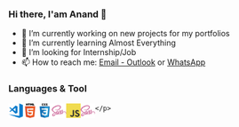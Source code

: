 ### Hi there, I'am Anand 👋


- 🔭 I’m currently working on new projects for my portfolios
- 🌱 I’m currently learning Almost Everything
- 🤔 I’m looking for Internship/Job
- 📫 How to reach me: 
[Email - Outlook](akmicrowin@outlook.com) or [WhatsApp](https://wa.me/9654752880)

### Languages & Tool

<p><a href="https://www.youtube.com/playlist?list=PLXQpH_kZIxTVV5iiImYL7cF8qBXmIXfkA" rel="nofollow"><img
                alt="Visual Studio Code"
                src="https://raw.githubusercontent.com/github/explore/80688e429a7d4ef2fca1e82350fe8e3517d3494d/topics/visual-studio-code/visual-studio-code.png"
                style="max-width:100%;" width="26px" align="left"></a>
        <a href="https://www.youtube.com/playlist?list=PLXQpH_kZIxTVV5iiImYL7cF8qBXmIXfkA" rel="nofollow"><img
                alt="HTML5"
                src="https://raw.githubusercontent.com/github/explore/80688e429a7d4ef2fca1e82350fe8e3517d3494d/topics/html/html.png"
                style="max-width:100%;" width="26px" align="left"></a>
        <a href="https://www.youtube.com/watch?v=wTyyIGZwJg0&amp;t=2487s" rel="nofollow"><img alt="CSS3"
                src="https://raw.githubusercontent.com/github/explore/80688e429a7d4ef2fca1e82350fe8e3517d3494d/topics/css/css.png"
                style="max-width:100%;" width="26px" align="left"></a>
        <a href="https://www.youtube.com/watch?v=wTyyIGZwJg0&amp;t=2487s" rel="nofollow"><img alt="Sass"
                src="https://raw.githubusercontent.com/github/explore/80688e429a7d4ef2fca1e82350fe8e3517d3494d/topics/sass/sass.png"
                style="max-width:100%;" width="26px" align="left"></a>
        <a href="https://www.youtube.com/watch?v=KlLdNSvmoKI&amp;list=PLXQpH_kZIxTVeSYQXLtpvMBCirxKCxqZz"
            rel="nofollow"><img alt="JavaScript"
                src="https://raw.githubusercontent.com/github/explore/80688e429a7d4ef2fca1e82350fe8e3517d3494d/topics/javascript/javascript.png"
                style="max-width:100%;" width="26px" align="left"></a>
        <a href="https://icon-library.com/icon/node-js-icon-8.html.html" rel="nofollow"><img alt="Node.js"
                src="https://raw.githubusercontent.com/github/explore/80688e429a7d4ef2fca1e82350fe8e3517d3494d/topics/sass/sass.png"
                style="max-width:100%;" width="26px" align="left"></a>
  
    </p>

<br>

<!--
 
 ## Front-End Web Development

    HTML 5

    CSS 3

    Bootstrap 4

    Javascript ES6

    DOM Manipulation

    jQuery

    Bash Command Line

    Git, GitHub and Version Control

   ## Backend Web Development

    Node.js

    NPM

    Express.js

    EJS

    REST

    APIs

    Databases

    SQL

    MongoDB

    Mongoose

    Authentication

    Firebase

    React.js

    React Hooks

    Web Design

    Deployment with GitHub Pages, Heroku and MongoDB Atlas

**Akdex/Akdex** is a ✨ _special_ ✨ repository because its `README.md` (this file) appears on your GitHub profile.
Here are some ideas to get you started:
- 👯 I’m looking to collaborate on ...
- 💬 Ask me about ...
- 😄 Pronouns: ...
- ⚡ Fun fact: ...
-->
